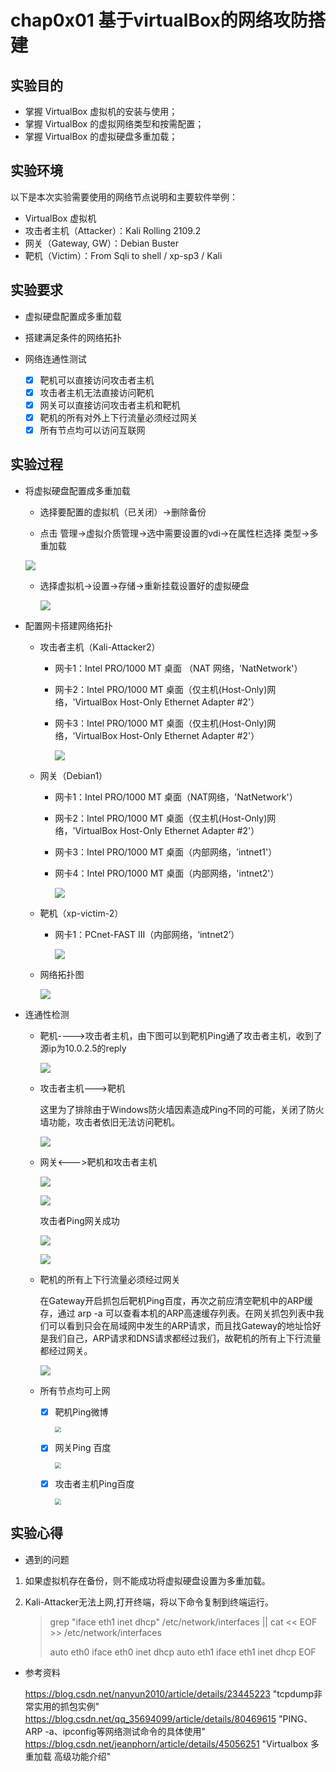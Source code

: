 # chap0x01 基于virtualBox的网络攻防搭建

## 实验目的

- 掌握 VirtualBox 虚拟机的安装与使用；
- 掌握 VirtualBox 的虚拟网络类型和按需配置；
- 掌握 VirtualBox 的虚拟硬盘多重加载；

## 实验环境

以下是本次实验需要使用的网络节点说明和主要软件举例：

- VirtualBox 虚拟机
- 攻击者主机（Attacker）：Kali Rolling 2109.2
- 网关（Gateway, GW）：Debian Buster
- 靶机（Victim）：From Sqli to shell / xp-sp3 / Kali

## 实验要求

* 虚拟硬盘配置成多重加载

* 搭建满足条件的网络拓扑
* 网络连通性测试
  - [x] 靶机可以直接访问攻击者主机
  - [x] 攻击者主机无法直接访问靶机
  - [x] 网关可以直接访问攻击者主机和靶机
  - [x] 靶机的所有对外上下行流量必须经过网关
  - [x] 所有节点均可以访问互联网

## 实验过程

* 将虚拟硬盘配置成多重加载
  * 选择要配置的虚拟机（已关闭）->删除备份
  
  * 点击 管理->虚拟介质管理->选中需要设置的vdi->在属性栏选择 类型->多重加载
  
  ![](https://github.com/CUCCS/2019-NS-Public-Whispermay/blob/ns-chap0x01/image/multiattach.png)
  
  * 选择虚拟机->设置->存储->重新挂载设置好的虚拟硬盘
  
    ![](https://github.com/CUCCS/2019-NS-Public-Whispermay/blob/ns-chap0x01/image/multiattach2.png)
  
* 配置网卡搭建网络拓扑
  * 攻击者主机（Kali-Attacker2）
    
    * 网卡1：Intel PRO/1000 MT 桌面 （NAT 网络，'NatNetwork'）
    
    * 网卡2：Intel PRO/1000 MT 桌面（仅主机(Host-Only)网络，'VirtualBox Host-Only Ethernet Adapter #2'）
  
    * 网卡3：Intel PRO/1000 MT 桌面（仅主机(Host-Only)网络，'VirtualBox Host-Only Ethernet Adapter #2'）
    
      ![](https://github.com/CUCCS/2019-NS-Public-Whispermay/blob/ns-chap0x01/image/AttackerNet.png)
    
  * 网关（Debian1）
    
    * 网卡1：Intel PRO/1000 MT 桌面（NAT网络，'NatNetwork'）
    
    * 网卡2：Intel PRO/1000 MT 桌面（仅主机(Host-Only)网络，'VirtualBox Host-Only Ethernet Adapter #2'）
    
    * 网卡3：Intel PRO/1000 MT 桌面（内部网络，'intnet1'）
    
    * 网卡4：Intel PRO/1000 MT 桌面（内部网络，'intnet2'）
    
      ![](https://github.com/CUCCS/2019-NS-Public-Whispermay/blob/ns-chap0x01/image/GatewayNet.png)
    
  * 靶机（xp-victim-2）
  
    * 网卡1：PCnet-FAST III（内部网络，‘intnet2’） 
  
      ![](https://github.com/CUCCS/2019-NS-Public-Whispermay/blob/ns-chap0x01/image/VitcimNet.png)
    
  * 网络拓扑图
    
    ![](https://github.com/CUCCS/2019-NS-Public-Whispermay/blob/ns-chap0x01/image/topology.jpg)
  
* 连通性检测
  
  * 靶机---->攻击者主机，由下图可以到靶机Ping通了攻击者主机，收到了源ip为10.0.2.5的reply
  
    ![](https://github.com/CUCCS/2019-NS-Public-Whispermay/blob/ns-chap0x01/image/VictimpingAttacker.png)
  
  * 攻击者主机--->靶机
  
    这里为了排除由于Windows防火墙因素造成Ping不同的可能，关闭了防火墙功能，攻击者依旧无法访问靶机。
  
    ![](https://github.com/CUCCS/2019-NS-Public-Whispermay/blob/ns-chap0x01/image/AttackerPingVictim.png)
  
  * 网关<--->靶机和攻击者主机
  
    ![](https://github.com/CUCCS/2019-NS-Public-Whispermay/blob/ns-chap0x01/image/GatewayPingVictim.png)
  
    ![](https://github.com/CUCCS/2019-NS-Public-Whispermay/blob/ns-chap0x01/image/GatewayPingAttacker.png)
  
    攻击者Ping网关成功
  
    ![](https://github.com/CUCCS/2019-NS-Public-Whispermay/blob/ns-chap0x01/image/AttackerPingGateway1.png)
  
    ![](https://github.com/CUCCS/2019-NS-Public-Whispermay/blob/ns-chap0x01/image/AttackerPingGateway2.png)
  
  * 靶机的所有上下行流量必须经过网关
  
    在Gateway开启抓包后靶机Ping百度，再次之前应清空靶机中的ARP缓存，通过 arp -a 可以查看本机的ARP高速缓存列表。在网关抓包列表中我们可以看到只会在局域网中发生的ARP请求，而且找Gateway的地址恰好是我们自己，ARP请求和DNS请求都经过我们，故靶机的所有上下行流量都经过网关。
  
    ![](https://github.com/CUCCS/2019-NS-Public-Whispermay/blob/ns-chap0x01/image/VitcimALL.png)
  
  * 所有节点均可上网
  
    - [x] 靶机Ping微博 
  
      <img src="https://github.com/CUCCS/2019-NS-Public-Whispermay/blob/ns-chap0x01/image/XP-victimPing.png" style="zoom:60%;" />
  
    - [x] 网关Ping 百度 
  
      <img src="https://github.com/CUCCS/2019-NS-Public-Whispermay/blob/ns-chap0x01/image/GatewayPing.png" style="zoom:60%;" />
  
    - [x] 攻击者主机Ping百度 
  
      <img src="https://github.com/CUCCS/2019-NS-Public-Whispermay/blob/ns-chap0x01/image/AttackerPing.png" style="zoom:60%;" />

## 实验心得

* 遇到的问题

1. 如果虚拟机存在备份，则不能成功将虚拟硬盘设置为多重加载。

2. Kali-Attacker无法上网,打开终端，将以下命令复制到终端运行。

   >  grep "iface eth1 inet dhcp" /etc/network/interfaces || cat << EOF >> /etc/network/interfaces
   >
   > auto eth0
   > iface eth0 inet dhcp
   > auto eth1
   > iface eth1 inet dhcp
   > EOF

* 参考资料

   https://blog.csdn.net/nanyun2010/article/details/23445223	"tcpdump非常实用的抓包实例"
   https://blog.csdn.net/qq_35694099/article/details/80469615	"PING、ARP -a、ipconfig等网络测试命令的具体使用"
   https://blog.csdn.net/jeanphorn/article/details/45056251	"Virtualbox 多重加载 高级功能介绍"

  

